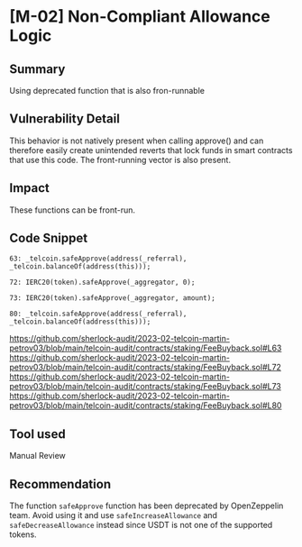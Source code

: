 # [M-02] Non-Compliant Allowance Logic

## Summary

Using deprecated function that is also fron-runnable

## Vulnerability Detail

This behavior is not natively present when calling approve() and can therefore easily create unintended reverts that lock funds in smart contracts that use this code. The front-running vector is also present.

## Impact

These functions can be front-run.

## Code Snippet

```solidity
63: _telcoin.safeApprove(address(_referral), _telcoin.balanceOf(address(this)));

72: IERC20(token).safeApprove(_aggregator, 0);

73: IERC20(token).safeApprove(_aggregator, amount);

80: _telcoin.safeApprove(address(_referral), _telcoin.balanceOf(address(this)));
```

https://github.com/sherlock-audit/2023-02-telcoin-martin-petrov03/blob/main/telcoin-audit/contracts/staking/FeeBuyback.sol#L63
https://github.com/sherlock-audit/2023-02-telcoin-martin-petrov03/blob/main/telcoin-audit/contracts/staking/FeeBuyback.sol#L72
https://github.com/sherlock-audit/2023-02-telcoin-martin-petrov03/blob/main/telcoin-audit/contracts/staking/FeeBuyback.sol#L73
https://github.com/sherlock-audit/2023-02-telcoin-martin-petrov03/blob/main/telcoin-audit/contracts/staking/FeeBuyback.sol#L80

## Tool used

Manual Review

## Recommendation

The function `safeApprove` function has been deprecated by OpenZeppelin team. Avoid using it and use `safeIncreaseAllowance` and `safeDecreaseAllowance` instead since USDT is not one of the supported tokens.
